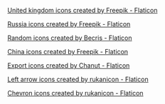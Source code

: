 [United kingdom icons created by Freepik - Flaticon](https://www.flaticon.com/free-icons/united-kingdom)

[Russia icons created by Freepik - Flaticon](https://www.flaticon.com/free-icons/russia)

[Random icons created by Becris - Flaticon](https://www.flaticon.com/free-icons/random)

[China icons created by Freepik - Flaticon](https://www.flaticon.com/free-icons/china)

[Export icons created by Chanut - Flaticon](https://www.flaticon.com/free-icons/export)

<a href="https://www.flaticon.com/free-icons/left-arrow" title="left arrow icons">Left arrow icons created by rukanicon - Flaticon</a>

<a href="https://www.flaticon.com/free-icons/chevron" title="chevron icons">Chevron icons created by rukanicon - Flaticon</a>
